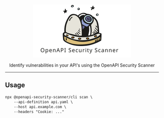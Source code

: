 <p align="center">
    <img alt="Logo" src="https://raw.githubusercontent.com/cloudchefs/openapi-security-scanner/master/img/logo.svg" width="320">
</p>

<p align="center">
  Identify vulnerabilities in your API's using the OpenAPI Security Scanner
</p>

---

## Usage

```
npx @openapi-security-scanner/cli scan \
    --api-definition api.yaml \
    --host api.example.com \
    --headers "Cookie: ..."
```
